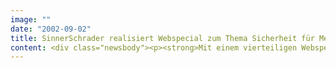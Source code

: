```yaml
---
image: ""
date: "2002-09-02"
title: SinnerSchrader realisiert Webspecial zum Thema Sicherheit für Mercedes-Benz
content: <div class="newsbody"><p><strong>Mit einem vierteiligen Webspecial rückt Mercedes-Benz jetzt das Thema Sicherheit in den Vordergrund. Unter dem Titel "Mercedes-Benz Sicherheit. Der Zeit voraus" stellt das Automobilunternehmen im Internet bestehende Sicherheitsleistungen und Innovationen vor.</strong></p><p>Die inhaltliche, grafische und technische Realisierung lag in den Händen von SinnerSchrader. Das Webspecial ist in fünf Sprachen produziert worden und wird innerhalb von Mercedes-Benz international übernommen.</p><p>In jedem der kommenden Monate wird das Angebot schrittweise um neue Inhalte erweitert. Neben aktuellen und neuen Sicherheitsfeatures stellt das Webspecial auch die Historie der Sicherheitsforschung von Mercedes-Benz vor und dokumentiert damit Authentizität und Führungsanspruch der Marke Mercedes-Benz. "Mit der Themenoffensive im Bereich Sicherheit wollen wir die Grundwerte der Marke wieder stärker in den Vordergrund rücken", so Lothar Korn, Leiter klassische Kommunikation PKW Mercedes-Benz.</p><p>Das Webspecial ist das erste einer Anzahl von Projekten, die SinnerSchrader für die DaimlerChrysler AG realisiert. "Hier kam es vor allem auf unser Know-how in den Bereichen Markenführung und Design an", stellt Matthias Schrader fest, der Vorstandsvorsitzende der SinnerSchrader Aktiengesellschaft. Das Webspecial basiert vollständig auf Flash-Technologie.</p><p><a class="news-backlink" href="/de/"><svg class="svg-ico svg-ico--arrow-left"><use xlink&#58;href="#arrow-down"></use></svg>Zurück zur Presse Übersicht</a></p></div>
---
```

